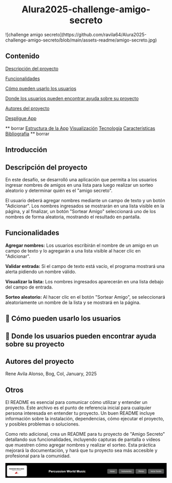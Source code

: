 <h1 align="center">Alura2025-challenge-amigo-secreto</h1>
![challenge amigo secreto](https://github.com/ravila64/Alura2025-challenge-amigo-secreto/blob/main/assets-readme/amigo-secreto.jpg)

## Contenido

[Descripción del proyecto](#descripción-del-proyecto)

[Funcionalidades](#funcionalidades)

[Cómo pueden usarlo los usuarios](#cómo-pueden-usarlo-los-usuarios)

[Donde los usuarios pueden encontrar ayuda sobre su proyecto](#donde-los-usuarios-pueden-encontrar-ayuda-sobre-su-proyecto)

[Autores del proyecto](#autores-del-proyecto)

[Despligue App](#despliegue-app)


** borrar
[Estructura de la App](#estructura-de-la-app)
[Visualización](#visualización)
[Tecnología](#tecnologia)
[Características](#caracteristicas)
[Bibliografia](#bibliografia)
** borrar

## Introducción


## Descripción del proyecto

En este desafío, se desarrolló una aplicación que permita a los usuarios ingresar nombres de amigos en una lista para luego realizar un sorteo aleatorio y determinar quién es el "amigo secreto".

El usuario deberá agregar nombres mediante un campo de texto y un botón "Adicionar". Los nombres ingresados se mostrarán en una lista visible en la página, y al finalizar, un botón "Sortear Amigo" seleccionará uno de los nombres de forma aleatoria, mostrando el resultado en pantalla.

## Funcionalidades
**Agregar nombres:** Los usuarios escribirán el nombre de un amigo en un campo de texto y lo agregarán a una lista visible al hacer clic en "Adicionar".

**Validar entrada:** Si el campo de texto está vacío, el programa mostrará una alerta pidiendo un nombre válido.

**Visualizar la lista:** Los nombres ingresados aparecerán en una lista debajo del campo de entrada.

**Sorteo aleatorio:** Al hacer clic en el botón "Sortear Amigo", se seleccionará aleatoriamente un nombre de la lista y se mostrará en la página.

## :construction: Cómo pueden usarlo los usuarios

## :construction: Donde los usuarios pueden encontrar ayuda sobre su proyecto

## Autores del proyecto

Rene Avila Alonso, Bog, Col, January, 2025

## Otros
El README es esencial para comunicar cómo utilizar y entender un proyecto. Este archivo es el punto de referencia inicial para cualquier persona interesada en entender tu proyecto. Un buen README incluye información sobre la instalación, dependencias, cómo ejecutar el proyecto, y posibles problemas o soluciones.

Como reto adicional, crea un README para tu proyecto de "Amigo Secreto" detallando sus funcionalidades, incluyendo capturas de pantalla o videos que muestren cómo agregar nombres y realizar el sorteo. Esta práctica mejorará la documentación, y hará que tu proyecto sea más accesible y profesional para la comunidad.

![imagen top](https://github.com/ravila64/landing-PercussionWorldMusic/blob/main/assets2/Landing-top.GIF)
